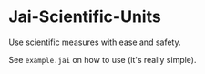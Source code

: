 # Jai-Scientific-Units
Use scientific measures with ease and safety.

See `example.jai` on how to use (it's really simple).
